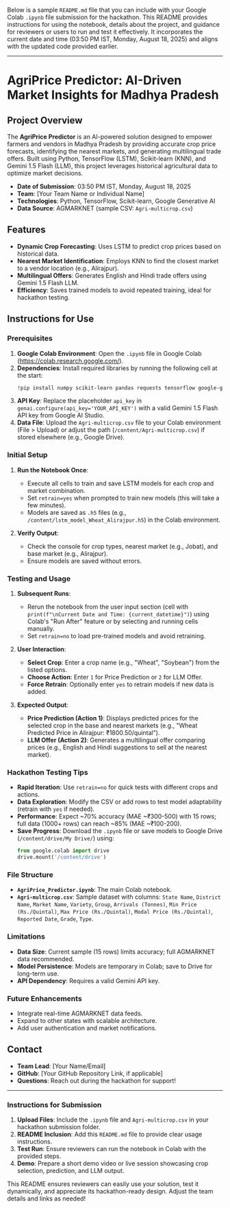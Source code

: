 Below is a sample `README.md` file that you can include with your Google Colab `.ipynb` file submission for the hackathon. This README provides instructions for using the notebook, details about the project, and guidance for reviewers or users to run and test it effectively. It incorporates the current date and time (03:50 PM IST, Monday, August 18, 2025) and aligns with the updated code provided earlier.

---

# AgriPrice Predictor: AI-Driven Market Insights for Madhya Pradesh

## Project Overview
The **AgriPrice Predictor** is an AI-powered solution designed to empower farmers and vendors in Madhya Pradesh by providing accurate crop price forecasts, identifying the nearest markets, and generating multilingual trade offers. Built using Python, TensorFlow (LSTM), Scikit-learn (KNN), and Gemini 1.5 Flash (LLM), this project leverages historical agricultural data to optimize market decisions.

- **Date of Submission**: 03:50 PM IST, Monday, August 18, 2025
- **Team**: [Your Team Name or Individual Name]
- **Technologies**: Python, TensorFlow, Scikit-learn, Google Generative AI
- **Data Source**: AGMARKNET (sample CSV: `Agri-multicrop.csv`)

## Features
- **Dynamic Crop Forecasting**: Uses LSTM to predict crop prices based on historical data.
- **Nearest Market Identification**: Employs KNN to find the closest market to a vendor location (e.g., Alirajpur).
- **Multilingual Offers**: Generates English and Hindi trade offers using Gemini 1.5 Flash LLM.
- **Efficiency**: Saves trained models to avoid repeated training, ideal for hackathon testing.

## Instructions for Use

### Prerequisites
1. **Google Colab Environment**: Open the `.ipynb` file in Google Colab (https://colab.research.google.com/).
2. **Dependencies**: Install required libraries by running the following cell at the start:
   ```bash
   !pip install numpy scikit-learn pandas requests tensorflow google-generativeai
   ```
3. **API Key**: Replace the placeholder `api_key` in `genai.configure(api_key='YOUR_API_KEY')` with a valid Gemini 1.5 Flash API key from Google AI Studio.
4. **Data File**: Upload the `Agri-multicrop.csv` file to your Colab environment (File > Upload) or adjust the path (`/content/Agri-multicrop.csv`) if stored elsewhere (e.g., Google Drive).

### Initial Setup
1. **Run the Notebook Once**:
   - Execute all cells to train and save LSTM models for each crop and market combination.
   - Set `retrain=yes` when prompted to train new models (this will take a few minutes).
   - Models are saved as `.h5` files (e.g., `/content/lstm_model_Wheat_Alirajpur.h5`) in the Colab environment.

2. **Verify Output**:
   - Check the console for crop types, nearest market (e.g., Jobat), and base market (e.g., Alirajpur).
   - Ensure models are saved without errors.

### Testing and Usage
1. **Subsequent Runs**:
   - Rerun the notebook from the user input section (cell with `print(f"\nCurrent Date and Time: {current_datetime}")`) using Colab's "Run After" feature or by selecting and running cells manually.
   - Set `retrain=no` to load pre-trained models and avoid retraining.

2. **User Interaction**:
   - **Select Crop**: Enter a crop name (e.g., "Wheat", "Soybean") from the listed options.
   - **Choose Action**: Enter `1` for Price Prediction or `2` for LLM Offer.
   - **Force Retrain**: Optionally enter `yes` to retrain models if new data is added.

3. **Expected Output**:
   - **Price Prediction (Action 1)**: Displays predicted prices for the selected crop in the base and nearest markets (e.g., "Wheat Predicted Price in Alirajpur: ₹1800.50/quintal").
   - **LLM Offer (Action 2)**: Generates a multilingual offer comparing prices (e.g., English and Hindi suggestions to sell at the nearest market).

### Hackathon Testing Tips
- **Rapid Iteration**: Use `retrain=no` for quick tests with different crops and actions.
- **Data Exploration**: Modify the CSV or add rows to test model adaptability (retrain with `yes` if needed).
- **Performance**: Expect ~70% accuracy (MAE ~₹300-500) with 15 rows; full data (1000+ rows) can reach ~85% (MAE ~₹100-200).
- **Save Progress**: Download the `.ipynb` file or save models to Google Drive (`/content/drive/My Drive/`) using:
  ```python
  from google.colab import drive
  drive.mount('/content/drive')
  ```

### File Structure
- **`AgriPrice_Predictor.ipynb`**: The main Colab notebook.
- **`Agri-multicrop.csv`**: Sample dataset with columns: `State Name`, `District Name`, `Market Name`, `Variety`, `Group`, `Arrivals (Tonnes)`, `Min Price (Rs./Quintal)`, `Max Price (Rs./Quintal)`, `Modal Price (Rs./Quintal)`, `Reported Date`, `Grade`, `Type`.

### Limitations
- **Data Size**: Current sample (15 rows) limits accuracy; full AGMARKNET data recommended.
- **Model Persistence**: Models are temporary in Colab; save to Drive for long-term use.
- **API Dependency**: Requires a valid Gemini API key.

### Future Enhancements
- Integrate real-time AGMARKNET data feeds.
- Expand to other states with scalable architecture.
- Add user authentication and market notifications.

## Contact
- **Team Lead**: [Your Name/Email]
- **GitHub**: [Your GitHub Repository Link, if applicable]
- **Questions**: Reach out during the hackathon for support!

---

### Instructions for Submission
1. **Upload Files**: Include the `.ipynb` file and `Agri-multicrop.csv` in your hackathon submission folder.
2. **README Inclusion**: Add this `README.md` file to provide clear usage instructions.
3. **Test Run**: Ensure reviewers can run the notebook in Colab with the provided steps.
4. **Demo**: Prepare a short demo video or live session showcasing crop selection, prediction, and LLM output.

This README ensures reviewers can easily use your solution, test it dynamically, and appreciate its hackathon-ready design. Adjust the team details and links as needed!
